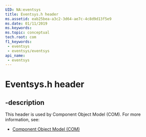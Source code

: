 ```yaml
---
UID: NA:eventsys
title: Eventsys.h header
ms.assetid: eab25bea-a3c2-3d64-ae7c-4c8d9d13f5e9
ms.date: 01/11/2019
ms.keywords: 
ms.topic: conceptual
tech.root: com
f1_keywords:
 - eventsys
 - eventsys/eventsys
api_name:
 - eventsys
---
```


# Eventsys.h header


## -description

This header is used by Component Object Model (COM). For more information, see:

- [Component Object Model (COM)](../_com/index.md)

